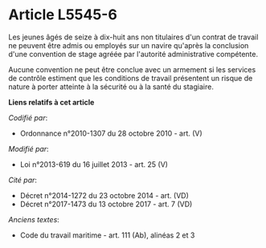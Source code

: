 # Article L5545-6

Les jeunes âgés de seize à dix-huit ans non titulaires d'un contrat de travail ne peuvent être admis ou employés sur un
navire qu'après la conclusion d'une convention de stage agréée par l'autorité administrative compétente. 

Aucune convention ne peut être conclue avec un armement si les services de contrôle estiment que les conditions de travail
présentent un risque de nature à porter atteinte à la sécurité ou à la santé du stagiaire.

**Liens relatifs à cet article**

_Codifié par_:

  - Ordonnance n°2010-1307 du 28 octobre 2010 - art. (V)

_Modifié par_:

  - Loi n°2013-619 du 16 juillet 2013 - art. 25 (V)

_Cité par_:

  - Décret n°2014-1272 du 23 octobre 2014 - art. (VD)
  - Décret n°2017-1473 du 13 octobre 2017 - art. 7 (VD)

_Anciens textes_:

  - Code du travail maritime - art. 111 (Ab), alinéas 2 et 3
